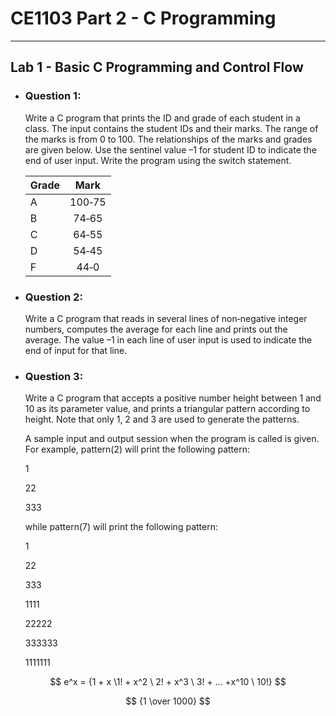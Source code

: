 # **CE1103 Part 2 - C Programming**
--- 


## **Lab 1 - Basic C Programming and Control Flow**

* ### Question 1:
    Write a C program that prints the ID and grade of each student in a class. The input contains the student IDs and their marks. 
    The range of the marks is from 0 to 100. The relationships of the marks and grades are given below. Use the sentinel value –1 for 
    student ID to indicate the end of user input. Write the program using the switch statement.

    | Grade         | Mark          |
    | ------------- |:-------------:| 
    | A             | 100‐75        | 
    | B             | 74‐65         |
    | C             | 64‐55         |
    | D             | 54‐45         |
    | F             | 44‐0          |


* ### Question 2:
    Write a C program that reads in several lines of non‐negative integer numbers, computes the average for each line and prints 
    out the average. The value –1 in each line of user input is used to indicate the end of input for that line.


* ### Question 3:
    Write a C program that accepts a positive number height between 1 and 10 as its parameter value, and prints a triangular pattern 
    according to height. Note that only 1, 2 and 3 are used to generate the patterns. 
    
    A sample input and output session when the program is called is given. For example, pattern(2) will print the following pattern:


    1


    22


    333


    while pattern(7) will print the following pattern:


    1


    22


    333


    1111


    22222


    333333


    1111111


$$ e^x = {1 + x \1! + x^2 \ 2! + x^3 \ 3! + ... +x^10 \ 10!} $$

$$ {1 \over 1000} $$